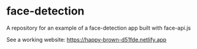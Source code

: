 # face-detection
A repository for an example of a face-detection app built with face-api.js

See a working website: https://happy-brown-d51fde.netlify.app


